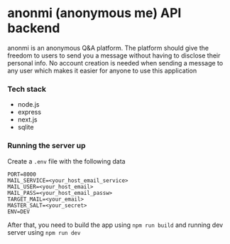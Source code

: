 # anonmi (anonymous me) API backend

anonmi is an anonymous Q&A platform. The platform should give the freedom to
users to send you a message without having to disclose their personal info. No
account creation is needed when sending a message to any user which makes it
easier for anyone to use this application

### Tech stack
- node.js
- express
- next.js
- sqlite

### Running the server up
Create a `.env` file with the following data
```
PORT=8000
MAIL_SERVICE=<your_host_email_service>
MAIL_USER=<your_host_email>
MAIL_PASS=<your_host_email_passw>
TARGET_MAIL=<your_email>
MASTER_SALT=<your_secret>
ENV=DEV
```

After that, you need to build the app using `npm run build` and running dev
server using `npm run dev`
